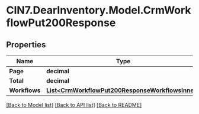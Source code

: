 # CIN7.DearInventory.Model.CrmWorkflowPut200Response

## Properties

| Name          | Type                                                                                                  | Description | Notes      |
| ------------- | ----------------------------------------------------------------------------------------------------- | ----------- | ---------- |
| **Page**      | **decimal**                                                                                           |             | [optional] |
| **Total**     | **decimal**                                                                                           |             | [optional] |
| **Workflows** | [**List&lt;CrmWorkflowPut200ResponseWorkflowsInner&gt;**](CrmWorkflowPut200ResponseWorkflowsInner.md) |             | [optional] |

[[Back to Model list]](../README.md#documentation-for-models) [[Back to API list]](../README.md#documentation-for-api-endpoints) [[Back to README]](../README.md)
